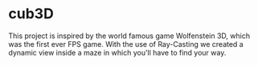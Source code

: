 # cub3D
This project is inspired by the world famous game Wolfenstein 3D, which was the first ever FPS game. With the use of Ray-Casting we created a dynamic view inside a maze in which you'll have to find your way.
